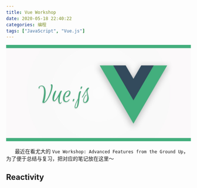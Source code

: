 ```yaml
---
title: Vue Workshop
date: 2020-05-18 22:40:22
categories: 编程
tags: ["JavaScript", "Vue.js"]
---
```


<img src="vue-workshop/vue.jpeg" width="950px">

&nbsp; &nbsp; &nbsp; 最近在看尤大的 `Vue Workshop: Advanced Features from the Ground Up`，为了便于总结与复习，把对应的笔记放在这里～

<!--more-->

## Reactivity
